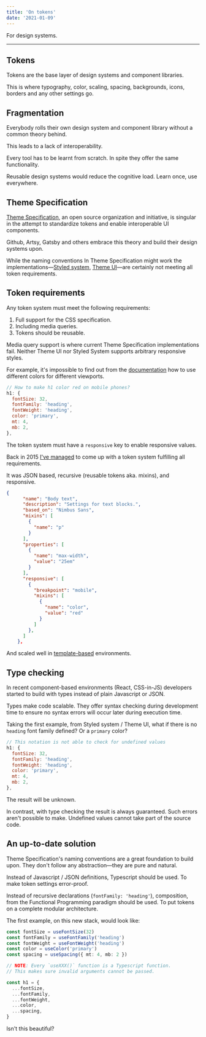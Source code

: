 ```yaml
---
title: 'On tokens'
date: '2021-01-09'
---
```


For design systems.

<!--more-->

---

## Tokens

Tokens are the base layer of design systems and component libraries.

This is where typography, color, scaling, spacing, backgrounds, icons, borders and any other settings go.

## Fragmentation

Everybody rolls their own design system and component library without a common theory behind.

This leads to a lack of interoperability.

Every tool has to be learnt from scratch. In spite they offer the same functionality.

Reusable design systems would reduce the cognitive load. Learn once, use everywhere.

## Theme Specification

[Theme Specification](https://system-ui.com/), an open source organization and initiative, is singular in the attempt to standardize tokens and enable interoperable UI components.

Github, Artsy, Gatsby and others embrace this theory and build their design systems upon.

While the naming conventions In Theme Specification might work the implementations&mdash;[Styled system](https://styled-system.com/), [Theme UI](https://theme-ui.com/)&mdash;are certainly not meeting all token requirements.

## Token requirements

Any token system must meet the following requirements:

1. Full support for the CSS specification.
2. Including media queries.
3. Tokens should be reusable.

Media query support is where current Theme Specification implementations fail. Neither Theme UI nor Styled System supports arbitrary responsive styles.

For example, it's impossible to find out from the [documentation](https://theme-ui.com/theming/#styles) how to use different colors for different viewports.

```js
// How to make h1 color red on mobile phones?
h1: {
  fontSize: 32,
  fontFamily: 'heading',
  fontWeight: 'heading',
  color: 'primary',
  mt: 4,
  mb: 2,
},
```

The token system must have a `responsive` key to enable responsive values.

Back in 2015 [I've managed](https://github.com/metamn/gust/blob/master/code/framework/design/typography/text-style/text-style.json) to come up with a token system fulfilling all requirements.

It was JSON based, recursive (reusable tokens aka. mixins), and responsive.

```json
{
      "name": "Body text",
      "description": "Settings for text blocks.",
      "based_on": "Nimbus Sans",
	  "mixins": [
        {
          "name": "p"
        }
      ],
      "properties": [
        {
          "name": "max-width",
          "value": "25em"
        }
      ],
      "responsive": [
        {
          "breakpoint": "mobile",
          "mixins": [
            {
              "name": "color",
              "value": "red"
            }
          ]
        },
      ]
    },
```

And scaled well in [template-based](http://metamn.io/react/a-little-css-history) environments.

## Type checking

In recent component-based environments (React, CSS-in-JS) developers started to build with types instead of plain Javascript or JSON.

Types make code scalable. They offer syntax checking during development time to ensure no syntax errors will occur later during execution time.

Taking the first example, from Styled system / Theme UI, what if there is no `heading` font family defined? Or a `primary` color?

```js
// This notation is not able to check for undefined values
h1: {
  fontSize: 32,
  fontFamily: 'heading',
  fontWeight: 'heading',
  color: 'primary',
  mt: 4,
  mb: 2,
},
```

The result will be unknown.

In contrast, with type checking the result is always guaranteed. Such errors aren't possible to make. Undefined values cannot take part of the source code.

## An up-to-date solution

Theme Specification's naming conventions are a great foundation to build upon. They don't follow any abstraction&mdash;they are pure and natural.

Instead of Javascript / JSON definitions, Typescript should be used. To make token settings error-proof.

Instead of recursive declarations (`fontFamily: 'heading'`), composition, from the Functional Programming paradigm should be used. To put tokens on a complete modular architecture.

The first example, on this new stack, would look like:

```ts
const fontSize = useFontSize(32)
const fontFamily = useFontFamily('heading')
const fontWeight = useFontWeight('heading')
const color = useColor('primary')
const spacing = useSpacing({ mt: 4, mb: 2 })

// NOTE: Every `useXXX()` function is a Typescript function.
// This makes sure invalid arguments cannot be passed.

const h1 = {
  ...fontSize,
  ...fontFamily,
  ...fontWeight,
  ...color,
  ...spacing,
}
```

Isn't this beautiful?
